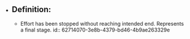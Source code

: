 - ## Definition:
	- Effort has been stopped without reaching intended end. Represents a final stage.
	  id:: 62714070-3e8b-4379-bd46-4b9ae263329e